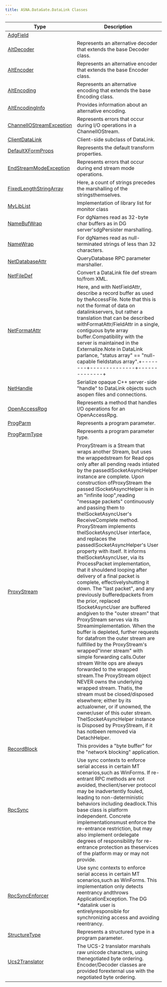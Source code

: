 ```yaml
---
title: ASNA.DataGate.DataLink Classes
---
```



| Type | Description |
| --- | --- |
| [AdgField](/reference/datagate/data-gate-data-link/adg-field.html) |  |
| [AltDecoder](/reference/datagate/data-gate-data-link/alt-decoder.html) | Represents an alternative decoder that extends the base Decoder class. |
| [AltEncoder](/reference/datagate/data-gate-data-link/alt-encoder.html) | Represents an alternative encoder that extends the base Encoder class. |
| [AltEncoding](/reference/datagate/data-gate-data-link/alt-encoding.html) | Represents an alternative encoding that extends the base Encoding class. |
| [AltEncodingInfo](/reference/datagate/data-gate-data-link/alt-encoding-info.html) | Provides information about an alternative encoding. |
| [ChannelIOStreamException](/reference/datagate/data-gate-data-link/channel-io-stream-exception.html) | Represents errors that occur during I/O operations in a ChannelIOStream. |
| [ClientDataLink](/reference/datagate/data-gate-data-link/client-data-link.html) | Client-side subclass of DataLink. |
| [DefaultXFormProps](/reference/datagate/data-gate-data-link/default-x-form-props.html) | Represents the default transform properties. |
| [EndStreamModeException](/reference/datagate/data-gate-data-link/end-stream-mode-exception.html) | Represents errors that occur during end stream mode operations. |
| [FixedLengthStringArray](/reference/datagate/data-gate-data-link/fixed-length-string-array.html) | Here, a count of strings precedes the marshalling of the stringsthemselves. |
| [MyLibList](/reference/datagate/data-gate-data-link/my-lib-list.html) | Implementation of library list for monitor class |
| [NameBufWrap](/reference/datagate/data-gate-data-link/name-buf-wrap.html) | For dgNames read as 32-byte char buffers as in DG server'sdgPersister marshalling. |
| [NameWrap](/reference/datagate/data-gate-data-link/name-wrap.html) | For dgNames read as null-terminated strings of less than 32 characters. |
| [NetDatabaseAttr](/reference/datagate/data-gate-data-link/net-database-attr.html) | QueryDatabase RPC parameter marshaller. |
| [NetFileDef](/reference/datagate/data-gate-data-link/net-file-def.html) | Convert a DataLink file def stream to/from XML. |
| [NetFormatAttr](/reference/datagate/data-gate-data-link/net-format-attr.html) | Here, and with NetFieldAttr, describe a record buffer as used by theAccessFile.  Note that this is not the format of data on datalinkservers, but rather a translation that can be described withFormatAttr/FieldAttr in a single, contiguous byte array buffer.Compatibility with the server is maintained in the Externalize.Note in DataLink parlance, "status array" == "null-capable fieldstatus array".+--------+--------------+--------------+|  data  | status array | length array |+--------+--------------+--------------+Features:~ Status and length arrays are serialized, C#-ordered, series of4-byte integer values (apparently, to be consistent with OLEDB).~ Data section has the server's record length for the format (not maxrecord length).~ Status array and length array sections accomodate the format only(that is, they are based on the number of status- andvarlen-capable fields in the format). |
| [NetHandle](/reference/datagate/data-gate-data-link/net-handle.html) | Serialize opaque C++ server-side "handle" to DataLink objects such asopen files and connections. |
| [OpenAccessRpg](/reference/datagate/data-gate-data-link/open-access-rpg.html) | Represents a method that handles I/O operations for an OpenAccessRpg. |
| [ProgParm](/reference/datagate/data-gate-data-link/prog-parm.html) | Represents a program parameter. |
| [ProgParmType](/reference/datagate/data-gate-data-link/prog-parm-type.html) | Represents a program parameter type. |
| [ProxyStream](/reference/datagate/data-gate-data-link/proxy-stream.html) | ProxyStream is a Stream that wraps another Stream, but uses the wrappedstream for Read ops only after all pending reads intiated by the passedISocketAsyncHelper instance are complete.  Upon construction ofProxyStream the passed ISocketAsyncHelper is in an "infinite loop",reading "message packets" continuously and passing them to theISocketAsyncUser's ReceiveComplete method.  ProxyStream implements theISocketAsyncUser interface, and replaces the passedISocketAsyncHelper's User property with itself.  It informs theISocketAsyncUser, via its ProcessPacket implementation, that it shouldend looping after delivery of a final packet is complete, effectivelyshutting it down.  The "last packet", and any previously bufferedpackets from the prior, replaced ISocketAsyncUser are buffered andgiven to the "outer stream" that ProxyStream serves via its Streamimplementation.  When the buffer is depleted, further requests for datafrom the outer stream are fullfilled by the ProxyStream's wrapped"inner stream" with simple forwarding calls.Outer stream Write ops are always forwarded to the wrapped stream.The ProxyStream object NEVER owns the underlying wrapped stream.  Thatis, the stream must be closed/disposed elsewhere; either by its actualowner, or if unowned, the owner/user of this outer stream.  TheISocketAsyncHelper instance is Disposed by ProxyStream, if it has notbeen removed via DetachHelper. |
| [RecordBlock](/reference/datagate/data-gate-data-link/record-block.html) | This provides a "byte buffer" for the "network blocking" application. |
| [RpcSync](/reference/datagate/data-gate-data-link/rpc-sync.html) | Use sync contexts to enforce serial access in certain MT scenarios,such as WinForms.  If re-entrant RPC methods are not avoided, theclient/server protocol may be inadvertently fouled, leading to non-deterministic behaviors including deadlock.This base class is platform independent. Concrete implementationsmust enforce the re-entrance restriction, but may also implement ordelegate degrees of responsibility for re-entrance protection as theservices of the platform may or may not provide. |
| [RpcSyncEnforcer](/reference/datagate/data-gate-data-link/rpc-sync-enforcer.html) | Use sync contexts to enforce serial access in certain MT scenarios,such as WinForms.  This implementation only detects reentrancy andthrows ApplicationException.  The DG *datalink user is entirelyresponsible for synchronizing access and avoiding reentrancy. |
| [StructureType](/reference/datagate/data-gate-data-link/structure-type.html) | Represents a structured type in a program parameter. |
| [Ucs2Translator](/reference/datagate/data-gate-data-link/ucs2-translator.html) | The UCS-2 translator marshals raw unicode characters, using thenegotiated byte ordering.  Encoder/Decoder classes are provided forexternal use with the negotiated byte ordering. |

